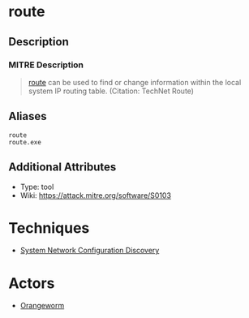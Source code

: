 
# route

## Description

### MITRE Description

> [route](https://attack.mitre.org/software/S0103) can be used to find or change information within the local system IP routing table. (Citation: TechNet Route)

## Aliases

```
route
route.exe
```

## Additional Attributes

* Type: tool
* Wiki: https://attack.mitre.org/software/S0103

# Techniques


* [System Network Configuration Discovery](../techniques/System-Network-Configuration-Discovery.md)


# Actors


* [Orangeworm](../actors/Orangeworm.md)

